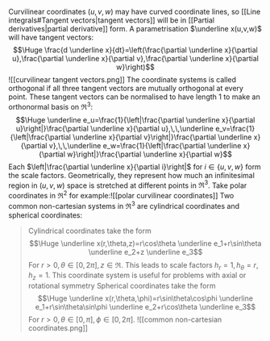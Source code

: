 
Curvilinear coordinates $(u,v,w)$ may have curved coordinate lines, so [[Line integrals#Tangent vectors|tangent vectors]] will be in [[Partial derivatives|partial derivative]] form. A parametrisation $\underline x(u,v,w)$ will have tangent vectors:$$\Huge \frac{d \underline x}{dt}=\left(\frac{\partial \underline x}{\partial u},\frac{\partial \underline x}{\partial v},\frac{\partial \underline x}{\partial w}\right)$$![[curvilinear tangent vectors.png]]
The coordinate systems is called orthogonal if all three tangent vectors are mutually orthogonal at every point. These tangent vectors can be normalised to have length $1$ to make an orthonormal basis on $\Re^3$:$$\Huge \underline e_u=\frac{1}{\left|\frac{\partial \underline x}{\partial u}\right|}\frac{\partial \underline x}{\partial u},\,\,\underline e_v=\frac{1}{\left|\frac{\partial \underline x}{\partial v}\right|}\frac{\partial \underline x}{\partial v},\,\,\underline e_w=\frac{1}{\left|\frac{\partial \underline x}{\partial w}\right|}\frac{\partial \underline x}{\partial w}$$Each $\left|\frac{\partial \underline x}{\partial i}\right|$ for $i\in\{u,v,w\}$ form the scale factors. Geometrically, they represent how much an infinitesimal region in $(u,v,w)$ space is stretched at different points in $\Re^3$. Take polar coordinates in $\Re^2$ for example:![[polar curvilinear coordinates]]
Two common non-cartesian systems in $\Re^3$ are cylindrical coordinates and spherical coordinates:
> Cylindrical coordinates take the form $$\Huge \underline x(r,\theta,z)=r\cos\theta \underline e_1+r\sin\theta \underline e_2+z \underline e_3$$For $r>0,\theta\in[0,2\pi],z\in\Re$. This leads to scale factors $h_r=1,h_\theta=r,h_z=1$. This coordinate system is useful for problems with axial or rotational symmetry
> Spherical coordinates take the form$$\Huge \underline x(r,\theta,\phi)=r\sin\theta\cos\phi \underline e_1+r\sin\theta\sin\phi \underline e_2+r\cos\theta \underline e_3$$For $r>0,\theta\in[0,\pi],\phi\in[0,2\pi]$.
![[common non-cartesian coordinates.png]]